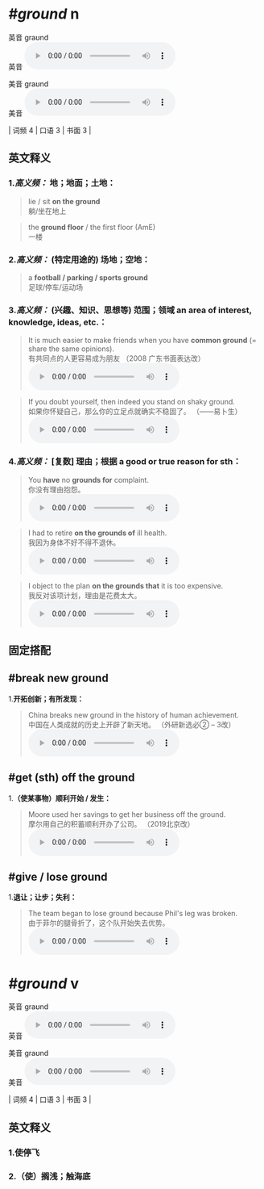 # ***\#ground*** n
英音 ɡraʊnd  
英音
<audio src="./media/ground-B.aac" controls="controls"></audio>

美音 ɡraʊnd  
美音
<audio src="./media/ground.aac" controls="controls"></audio>



| 词频 4 | 口语 3 | 书面 3 |  

英文释义
---
### 1.*高义频：* **地；地面；土地：**  

 > lie / sit **on the ground**  
 > 躺/坐在地上    

 > the **ground floor** / the first floor (AmE)  
 > 一楼    

### 2.*高义频：* **(特定用途的) 场地；空地：**  

 > a **football / parking / sports ground**  
 > 足球/停车/运动场    

### 3.*高义频：* **(兴趣、知识、思想等) 范围；领域 an area of interest, knowledge, ideas, etc.：**  

 > It is much easier to make friends when you have **common ground** (= share the same opinions).  
 > 有共同点的人更容易成为朋友  （2008 广东书面表达改）  
<audio src="./media/ground-517_AAC.aac" controls="controls"></audio>

 > If you doubt yourself, then indeed you stand on shaky ground.   
 > 如果你怀疑自己，那么你的立足点就确实不稳固了。  （——易卜生）  
<audio src="./media/ground-1.aac" controls="controls"></audio>

### 4.*高义频：* **[复数] 理由；根据 a good or true reason for sth：**  

 > You **have** no **grounds for** complaint.  
 > 你没有理由抱怨。    
<audio src="./media/ground-3.aac" controls="controls"></audio>

 > I had to retire **on the grounds of** ill health.  
 > 我因为身体不好不得不退休。    
<audio src="./media/ground-4.aac" controls="controls"></audio>

 > I object to the plan **on the grounds that** it is too expensive.   
 > 我反对该项计划，理由是花费太大。    
<audio src="./media/ground-5.aac" controls="controls"></audio>


固定搭配
---
## \#break new ground
1.**开拓创新；有所发现：**  

 > China breaks new ground in the history of human achievement.  
 > 中国在人类成就的历史上开辟了新天地。  （外研新选必② – 3改）  
<audio src="./media/China breaks new ground in the history of human achievement2_AAC.aac" controls="controls"></audio>

## \#get (sth) off the ground
1.**（使某事物）顺利开始 / 发生：**  

 > Moore used her savings to get her business off the ground.  
 > 摩尔用自己的积蓄顺利开办了公司。  （2019北京改）  
<audio src="./media/Moore used her savings to get her business off the ground2_AAC.aac" controls="controls"></audio>

## \#give / lose ground
1.**退让；让步；失利：**  

 > The team began to lose ground because Phil's leg was broken.  
 > 由于菲尔的腿骨折了，这个队开始失去优势。    
<audio src="./media/ground-6.aac" controls="controls"></audio>


# ***\#ground*** v
英音 ɡraʊnd  
英音
<audio src="./media/ground-B.aac" controls="controls"></audio>

美音 ɡraʊnd  
美音
<audio src="./media/ground.aac" controls="controls"></audio>



| 词频 4 | 口语 3 | 书面 3 |  

英文释义
---
### 1.**使停飞**  

### 2.**（使）搁浅；触海底**  


